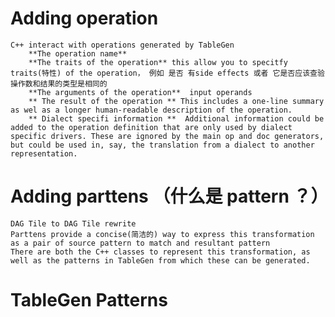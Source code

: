 # Adding operation
    C++ interact with operations generated by TableGen
        **The operation name**
        **The traits of the operation** this allow you to specitfy traits(特性) of the operation， 例如 是否 有side effects 或者 它是否应该查验操作数和结果的类型是相同的
        **The arguments of the operation**  input operands  
        ** The result of the operation ** This includes a one-line summary as wel as a longer human-readable description of the operation.
        ** Dialect specifi information **  Additional information could be added to the operation definition that are only used by dialect specific drivers. These are ignored by the main op and doc generators, but could be used in, say, the translation from a dialect to another representation.



# Adding parttens （什么是 pattern ？）
    DAG Tile to DAG Tile rewrite 
    Parttens provide a concise(简洁的) way to express this transformation as a pair of source pattern to match and resultant pattern
    There are both the C++ classes to represent this transformation, as well as the patterns in TableGen from which these can be generated.  

# TableGen Patterns
  

